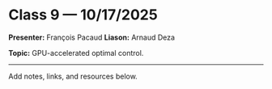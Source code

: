 # Class 9 — 10/17/2025

**Presenter:** François Pacaud
**Liason:** Arnaud Deza

**Topic:** GPU-accelerated optimal control.

---

Add notes, links, and resources below.

